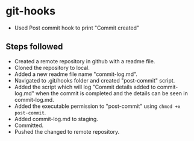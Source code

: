 # git-hooks

- Used Post commit hook to print "Commit created"
## Steps followed

- Created a remote repository in github with a readme file.
- Cloned the repository to local.
- Added a new readme file name "commit-log.md".
- Navigated to .git/hooks folder and created "post-commit" script.
- Added the script which will log "Commit details added to commit-log.md" when the commit is completed and the details can be seen in commit-log.md.
- Added the executable permission to "post-commit" using `chmod +x post-commit`.
- Added commit-log.md to staging.
- Committed.
- Pushed the changed to remote repository.